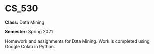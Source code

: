 # CS_530
**Class:** Data Mining

**Semester:** Spring 2021

Homework and assignments for Data Mining. Work is completed using Google Colab in Python.